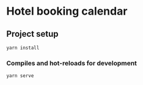 # Hotel booking calendar

## Project setup
```
yarn install
```

### Compiles and hot-reloads for development
```
yarn serve
```

